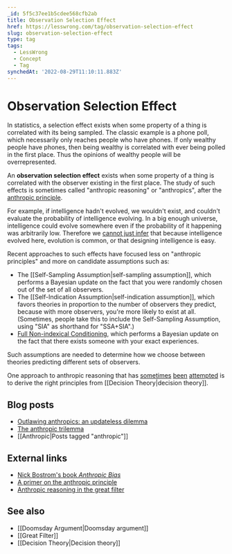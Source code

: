 ```yaml
---
_id: 5f5c37ee1b5cdee568cfb2ab
title: Observation Selection Effect
href: https://lesswrong.com/tag/observation-selection-effect
slug: observation-selection-effect
type: tag
tags:
  - LessWrong
  - Concept
  - Tag
synchedAt: '2022-08-29T11:10:11.883Z'
---
```

# Observation Selection Effect

In statistics, a selection effect exists when some property of a thing is correlated with its being sampled. The classic example is a phone poll, which necessarily only reaches people who have phones. If only wealthy people have phones, then being wealthy is correlated with ever being polled in the first place. Thus the opinions of wealthy people will be overrepresented.

An **observation selection effect** exists when some property of a thing is correlated with the observer existing in the first place. The study of such effects is sometimes called "anthropic reasoning" or "anthropics", after the [anthropic principle](http://en.wikipedia.org/wiki/Anthropic_principle).

For example, if intelligence hadn't evolved, we wouldn't exist, and couldn't evaluate the probability of intelligence evolving. In a big enough universe, intelligence could evolve somewhere even if the probability of it happening was arbitrarily low. Therefore we [cannot just infer](http://www.nickbostrom.com/aievolution.pdf) that because intelligence evolved here, evolution is common, or that designing intelligence is easy.

Recent approaches to such effects have focused less on "anthropic principles" and more on candidate assumptions such as:

- The [[Self-Sampling Assumption|self-sampling assumption]], which performs a Bayesian update on the fact that you were randomly chosen out of the set of all observers.
- The [[Self-Indication Assumption|self-indication assumption]], which favors theories in proportion to the number of observers they predict, because with more observers, you're more likely to exist at all. (Sometimes, people take this to include the Self-Sampling Assumption, using "SIA" as shorthand for "SSA+SIA".)
- [Full Non-indexical Conditioning](http://philsci-archive.pitt.edu/2888/), which performs a Bayesian update on the fact that there exists someone with your exact experiences.

Such assumptions are needed to determine how we choose between theories predicting different sets of observers.

One approach to anthropic reasoning that has [sometimes](http://lesswrong.com/lw/175/torture_vs_dust_vs_the_presumptuous_philosopher/) [been](http://lesswrong.com/lw/32o/if_a_tree_falls_on_sleeping_beauty/) [attempted](http://arxiv.org/abs/1110.6437) is to derive the right principles from [[Decision Theory|decision theory]].

## Blog posts

- [Outlawing anthropics: an updateless dilemma](http://lesswrong.com/lw/17c/anthropic_updatelessness/)
- [The anthropic trilemma](http://lesswrong.com/lw/19d/the_anthropic_trilemma/)
- [[Anthropic|Posts tagged "anthropic"]]

## External links

- [Nick Bostrom's book *Anthropic Bias*](http://www.anthropic-principle.com/book/book.html)
- [A primer on the anthropic principle](http://www.anthropic-principle.com/primer.html)
- [Anthropic reasoning in the great filter](http://meteuphoric.wordpress.com/2010/11/02/anthropic-principles-agree-on-bigger-future-filters/)

## See also

- [[Doomsday Argument|Doomsday argument]]
- [[Great Filter]]
- [[Decision Theory|Decision theory]]